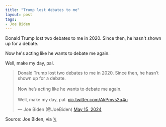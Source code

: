 ```yaml
---
title: "Trump lost debates to me"
layout: post
tags:
- Joe Biden
---
```


Donald Trump lost two debates to me in 2020. Since then, he hasn't shown up for a debate.

Now he's acting like he wants to debate me again.

Well, make my day, pal.

<blockquote class="twitter-tweet"><p lang="en" dir="ltr">Donald Trump lost two debates to me in 2020. Since then, he hasn’t shown up for a debate.<br /><br />Now he’s acting like he wants to debate me again.<br /><br />Well, make my day, pal. <a href="https://t.co/AkPmvs2q4u">pic.twitter.com/AkPmvs2q4u</a></p>&mdash; Joe Biden (@JoeBiden) <a href="https://twitter.com/JoeBiden/status/1790713878248038478?ref_src=twsrc%5Etfw">May 15, 2024</a></blockquote> <script async src="https://platform.twitter.com/widgets.js" charset="utf-8"></script>

Source: Joe Biden, via [𝕏](https://x.com)
